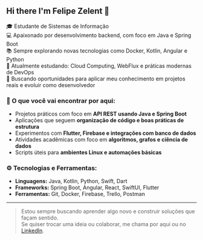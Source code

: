 ## Hi there I'm Felipe Zelent 👋

🎓 Estudante de Sistemas de Informação  
💻 Apaixonado por desenvolvimento backend, com foco em Java e Spring Boot  
📚 Sempre explorando novas tecnologias como Docker, Kotlin, Angular e Python  
🌱 Atualmente estudando: Cloud Computing, WebFlux e práticas modernas de DevOps  
🚀 Buscando oportunidades para aplicar meu conhecimento em projetos reais e evoluir como desenvolvedor

### 💼 O que você vai encontrar por aqui:
- Projetos práticos com foco em **API REST usando Java e Spring Boot**
- Aplicações que seguem **organização de código e boas práticas de estrutura**
- Experimentos com **Flutter, Firebase e integrações com banco de dados**
- Atividades acadêmicas com foco em **algoritmos, grafos e ciência de dados**
- Scripts úteis para **ambientes Linux e automações básicas**


### ⚙️ Tecnologias e Ferramentas:
- **Linguagens:** Java, Kotlin, Python, Swift, Dart
- **Frameworks:** Spring Boot, Angular, React, SwiftUI, Flutter
- **Ferramentas:** Git, Docker, Firebase, Trello, Postman

---

> Estou sempre buscando aprender algo novo e construir soluções que façam sentido.  
Se quiser trocar uma ideia ou colaborar, me chama por aqui ou no [LinkedIn](https://www.linkedin.com/in/felipepzelent/).

